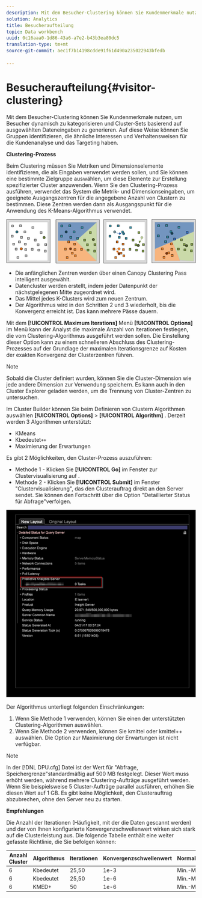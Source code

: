 ```yaml
---
description: Mit dem Besucher-Clustering können Sie Kundenmerkmale nutzen, um Besucher dynamisch zu kategorisieren und Cluster-Sets basierend auf ausgewählten Dateneingaben zu generieren. Auf diese Weise können Sie Gruppen identifizieren, die ähnliche Interessen und Verhaltensweisen für die Kundenanalyse und das Targeting haben.
solution: Analytics
title: Besucheraufteilung
topic: Data workbench
uuid: 0c16aaa0-1d86-43a6-a7e2-b43b3ea80dc5
translation-type: tm+mt
source-git-commit: aec1f7b14198cdde91f61d490a235022943bfedb

---
```



# Besucheraufteilung{#visitor-clustering}

Mit dem Besucher-Clustering können Sie Kundenmerkmale nutzen, um Besucher dynamisch zu kategorisieren und Cluster-Sets basierend auf ausgewählten Dateneingaben zu generieren. Auf diese Weise können Sie Gruppen identifizieren, die ähnliche Interessen und Verhaltensweisen für die Kundenanalyse und das Targeting haben.

**Clustering-Prozess**

Beim Clustering müssen Sie Metriken und Dimensionselemente identifizieren, die als Eingaben verwendet werden sollen, und Sie können eine bestimmte Zielgruppe auswählen, um diese Elemente zur Erstellung spezifizierter Cluster anzuwenden. Wenn Sie den Clustering-Prozess ausführen, verwendet das System die Metrik- und Dimensionseingaben, um geeignete Ausgangszentren für die angegebene Anzahl von Clustern zu bestimmen. Diese Zentren werden dann als Ausgangspunkt für die Anwendung des K-Means-Algorithmus verwendet.

![](assets/K_algorithm.png)

* Die anfänglichen Zentren werden über einen Canopy Clustering Pass intelligent ausgewählt.
* Datencluster werden erstellt, indem jeder Datenpunkt der nächstgelegenen Mitte zugeordnet wird.
* Das Mittel jedes K-Clusters wird zum neuen Zentrum.
* Der Algorithmus wird in den Schritten 2 und 3 wiederholt, bis die Konvergenz erreicht ist. Das kann mehrere Pässe dauern.

Mit dem **[!UICONTROL Maximum Iterations]** Menü **[!UICONTROL Options]** im Menü kann der Analyst die maximale Anzahl von Iterationen festlegen, die vom Clustering-Algorithmus ausgeführt werden sollen. Die Einstellung dieser Option kann zu einem schnelleren Abschluss des Clustering-Prozesses auf der Grundlage der maximalen Iterationsgrenze auf Kosten der exakten Konvergenz der Clusterzentren führen.

>[!NOTE]
>
>Sobald die Cluster definiert wurden, können Sie die Cluster-Dimension wie jede andere Dimension zur Verwendung speichern. Es kann auch in den Cluster Explorer geladen werden, um die Trennung von Cluster-Zentren zu untersuchen.

Im Cluster Builder können Sie beim Definieren von Clustern Algorithmen auswählen **[!UICONTROL Options]** > **[!UICONTROL Algorithm]** . Derzeit werden 3 Algorithmen unterstützt:

* KMeans
* Kbedeutet`++`
* Maximierung der Erwartungen

Es gibt 2 Möglichkeiten, den Cluster-Prozess auszuführen:

* Methode 1 - Klicken Sie **[!UICONTROL Go]** im Fenster zur Clustervisualisierung auf .
* Methode 2 - Klicken Sie **[!UICONTROL Submit]** im Fenster &quot;Clustervisualisierung&quot;, das den Clusterauftrag direkt an den Server sendet. Sie können den Fortschritt über die Option &quot;Detaillierter Status für Abfrage&quot;verfolgen.

![](assets/dwb_visitorclustering.png)

Der Algorithmus unterliegt folgenden Einschränkungen:

1. Wenn Sie Methode 1 verwenden, können Sie einen der unterstützten Clustering-Algorithmen auswählen.
1. Wenn Sie Methode 2 verwenden, können Sie kmittel oder kmittel++ auswählen. Die Option zur Maximierung der Erwartungen ist nicht verfügbar.

>[!NOTE]
>
>In der [!DNL DPU.cfg] Datei ist der Wert für &quot;Abfrage, Speichergrenze&quot;standardmäßig auf 500 MB festgelegt. Dieser Wert muss erhöht werden, während mehrere Clustering-Aufträge ausgeführt werden. Wenn Sie beispielsweise 5 Cluster-Aufträge parallel ausführen, erhöhen Sie diesen Wert auf 1 GB. Es gibt keine Möglichkeit, den Clusterauftrag abzubrechen, ohne den Server neu zu starten.

**Empfehlungen**

Die Anzahl der Iterationen (Häufigkeit, mit der die Daten gescannt werden) und der von Ihnen konfigurierte Konvergenzschwellenwert wirken sich stark auf die Clusterleistung aus. Die folgende Tabelle enthält eine weiter gefasste Richtlinie, die Sie befolgen können:

| Anzahl Cluster | Algorithmus | Iterationen | Konvergenzschwellenwert | Normalisierung |
|---|---|---|---|---|
| 6 | Kbedeutet | 25,50 | 1e-3 | Min.-Max |
| 6 | Kbedeutet | 25,50 | 1e-6 | Min.-Max |
| 6 | KMED+ | 50 | 1e-6 | Min.-Max |
